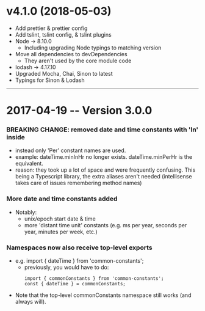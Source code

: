 v4.1.0 (2018-05-03)
===================
*   Add prettier & prettier config
*   Add tslint, tslint config, & tslint plugins
*   Node -> 8.10.0
    *   Including upgrading Node typings to matching version
*   Move all dependencies to devDependencies
    *   They aren't used by the core module code
*   lodash -> 4.17.10
*   Upgraded Mocha, Chai, Sinon to latest
*   Typings for Sinon & Lodash

----

# 2017-04-19 -- Version 3.0.0
### BREAKING CHANGE: removed date and time constants with 'In' inside
  *  instead only 'Per' constant names are used.
  *  example: dateTime.minInHr no longer exists. dateTime.minPerHr is the equivalent.
  *  reason: they took up a lot of space and were frequently confusing. This being a Typescript library, the extra aliases aren't needed (intellisense takes care of issues remembering method names) 

### More date and time constants added
* Notably:
  * unix/epoch start date & time
  * more 'distant time unit' constants (e.g. ms per year, seconds per year, minutes per week, etc.)

### Namespaces now also receive top-level exports
* e.g. import { dateTime } from 'common-constants';
  *  previously, you would have to do:
	 ```
	 import { commonConstants } from 'common-constants';
	 const { dateTime } = commonConstants;
	 ```
* Note that the top-level commonConstants namespace still works (and always will).

